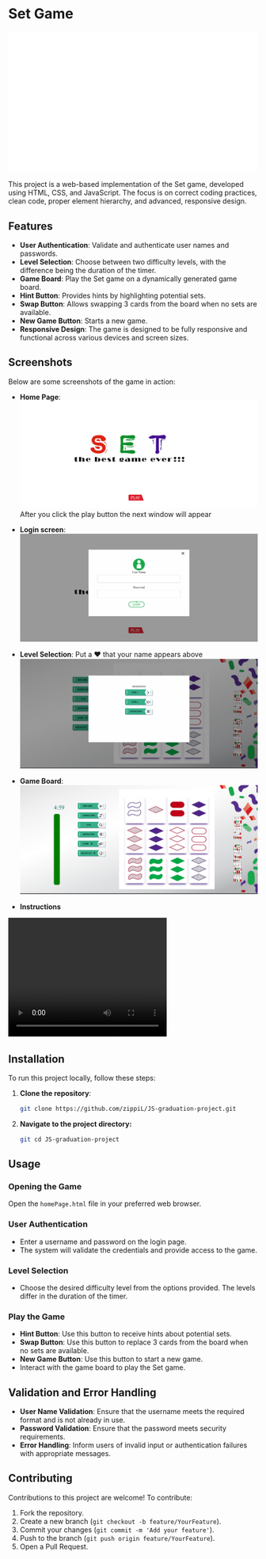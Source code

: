 # Set Game
![Game Logo](images/setAnimation.gif)

This project is a web-based implementation of the Set game, developed using HTML, CSS, and JavaScript. The focus is on correct coding practices, clean code, proper element hierarchy, and advanced, responsive design.

## Features

- **User Authentication**: Validate and authenticate user names and passwords.
- **Level Selection**: Choose between two difficulty levels, with the difference being the duration of the timer.
- **Game Board**: Play the Set game on a dynamically generated game board.
- **Hint Button**: Provides hints by highlighting potential sets.
- **Swap Button**: Allows swapping 3 cards from the board when no sets are available.
- **New Game Button**: Starts a new game.
- **Responsive Design**: The game is designed to be fully responsive and functional across various devices and screen sizes.

## Screenshots

Below are some screenshots of the game in action:

- **Home Page**:
  ![Home Page](images/home_page.png)
  After you click the play button the next window will appear

- **Login screen**:
  ![Login Page](images/identification_page.png)
  
- **Level Selection**:
  Put a ❤️ that your name appears above
  ![Level Selection](images/level.png)

- **Game Board**:
  ![Game Board](images/game_page.png)
  
- **Instructions**

<video width="320" height="240" controls>
  <source src="images/How_to_Play_Set.mp4" type="video/mp4">
  Your browser does not support the video tag.
</video>

  
## Installation

To run this project locally, follow these steps:

1. **Clone the repository**:
   ```bash
   git clone https://github.com/zippiL/JS-graduation-project.git
   ```
2. **Navigate to the project directory:**
    ```bash
   git cd JS-graduation-project
   ```
## Usage

### Opening the Game

Open the `homePage.html` file in your preferred web browser.

### User Authentication

- Enter a username and password on the login page.
- The system will validate the credentials and provide access to the game.

### Level Selection

- Choose the desired difficulty level from the options provided. The levels differ in the duration of the timer.

### Play the Game

- **Hint Button**: Use this button to receive hints about potential sets.
- **Swap Button**: Use this button to replace 3 cards from the board when no sets are available.
- **New Game Button**: Use this button to start a new game.
- Interact with the game board to play the Set game.

## Validation and Error Handling

- **User Name Validation**: Ensure that the username meets the required format and is not already in use.
- **Password Validation**: Ensure that the password meets security requirements.
- **Error Handling**: Inform users of invalid input or authentication failures with appropriate messages.

## Contributing

Contributions to this project are welcome! To contribute:

1. Fork the repository.
2. Create a new branch (`git checkout -b feature/YourFeature`).
3. Commit your changes (`git commit -m 'Add your feature'`).
4. Push to the branch (`git push origin feature/YourFeature`).
5. Open a Pull Request.



   

